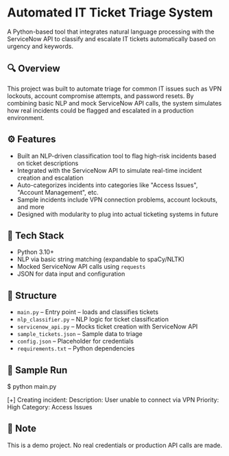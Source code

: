 # Automated IT Ticket Triage System

A Python-based tool that integrates natural language processing with the ServiceNow API to classify and escalate IT tickets automatically based on urgency and keywords.

## 🔍 Overview

This project was built to automate triage for common IT issues such as VPN lockouts, account compromise attempts, and password resets. By combining basic NLP and mock ServiceNow API calls, the system simulates how real incidents could be flagged and escalated in a production environment.

## ⚙️ Features

- Built an NLP-driven classification tool to flag high-risk incidents based on ticket descriptions
- Integrated with the ServiceNow API to simulate real-time incident creation and escalation
- Auto-categorizes incidents into categories like "Access Issues", "Account Management", etc.
- Sample incidents include VPN connection problems, account lockouts, and more
- Designed with modularity to plug into actual ticketing systems in future

## 🧠 Tech Stack

- Python 3.10+
- NLP via basic string matching (expandable to spaCy/NLTK)
- Mocked ServiceNow API calls using `requests`
- JSON for data input and configuration

## 📁 Structure

- `main.py` – Entry point – loads and classifies tickets
- `nlp_classifier.py` – NLP logic for ticket classification
- `servicenow_api.py` – Mocks ticket creation with ServiceNow API
- `sample_tickets.json` – Sample data to triage
- `config.json` – Placeholder for credentials
- `requirements.txt` – Python dependencies

## 🚀 Sample Run

$ python main.py

[+] Creating incident:
Description: User unable to connect via VPN
Priority: High
Category: Access Issues


## 🔐 Note

This is a demo project. No real credentials or production API calls are made.